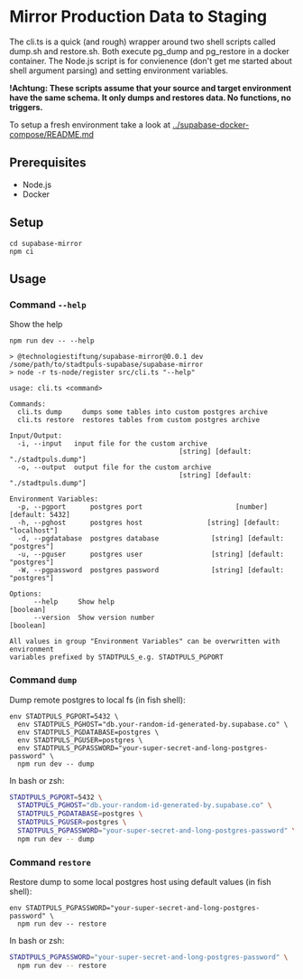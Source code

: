 # Mirror Production Data to Staging

The cli.ts is a quick (and rough) wrapper around two shell scripts called dump.sh and restore.sh. Both execute pg_dump and pg_restore in a docker container. The Node.js script is for convienence (don't get me started about shell argument parsing) and setting environment variables.

**!Achtung: These scripts assume that your source and target environment have the same schema. It only dumps and restores data. No functions, no triggers.**

To setup a fresh environment take a look at [../supabase-docker-compose/README.md](../supabase-docker-compose/README.md)

## Prerequisites

- Node.js
- Docker

## Setup

```shell
cd supabase-mirror
npm ci
```

## Usage

### Command `--help`

Show the help

```shell
npm run dev -- --help

> @technologiestiftung/supabase-mirror@0.0.1 dev /some/path/to/stadtpuls-supabase/supabase-mirror
> node -r ts-node/register src/cli.ts "--help"

usage: cli.ts <command>

Commands:
  cli.ts dump     dumps some tables into custom postgres archive
  cli.ts restore  restores tables from custom postgres archive

Input/Output:
  -i, --input   input file for the custom archive
                                          [string] [default: "./stadtpuls.dump"]
  -o, --output  output file for the custom archive
                                          [string] [default: "./stadtpuls.dump"]

Environment Variables:
  -p, --pgport      postgres port                       [number] [default: 5432]
  -h, --pghost      postgres host                [string] [default: "localhost"]
  -d, --pgdatabase  postgres database             [string] [default: "postgres"]
  -u, --pguser      postgres user                 [string] [default: "postgres"]
  -W, --pgpassword  postgres password             [string] [default: "postgres"]

Options:
      --help     Show help                                             [boolean]
      --version  Show version number                                   [boolean]

All values in group "Environment Variables" can be overwritten with environment
variables prefixed by STADTPULS_e.g. STADTPULS_PGPORT
```

### Command `dump`

Dump remote postgres to local fs (in fish shell):

```fish
env STADTPULS_PGPORT=5432 \
  env STADTPULS_PGHOST="db.your-random-id-generated-by.supabase.co" \
  env STADTPULS_PGDATABASE=postgres \
  env STADTPULS_PGUSER=postgres \
  env STADTPULS_PGPASSWORD="your-super-secret-and-long-postgres-password" \
  npm run dev -- dump
```

In bash or zsh:

```bash
STADTPULS_PGPORT=5432 \
  STADTPULS_PGHOST="db.your-random-id-generated-by.supabase.co" \
  STADTPULS_PGDATABASE=postgres \
  STADTPULS_PGUSER=postgres \
  STADTPULS_PGPASSWORD="your-super-secret-and-long-postgres-password" \
  npm run dev -- dump
```

### Command `restore`

Restore dump to some local postgres host using default values (in fish shell):

```fish
env STADTPULS_PGPASSWORD="your-super-secret-and-long-postgres-password" \
  npm run dev -- restore
```

In bash or zsh:

```bash
STADTPULS_PGPASSWORD="your-super-secret-and-long-postgres-password" \
  npm run dev -- restore
```
